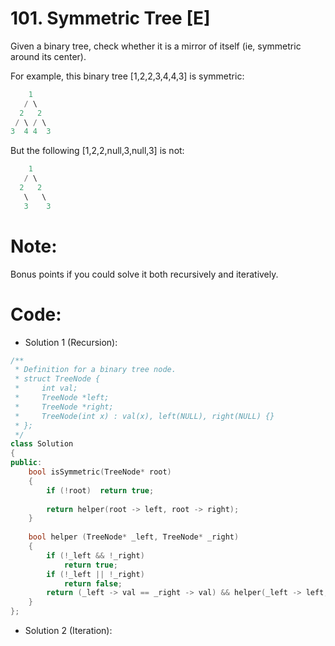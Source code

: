 # 101. Symmetric Tree [E]
Given a binary tree, check whether it is a mirror of itself (ie, symmetric around its center).

For example, this binary tree [1,2,2,3,4,4,3] is symmetric:
```c++
    1
   / \
  2   2
 / \ / \
3  4 4  3
```
But the following [1,2,2,null,3,null,3] is not:
```c++
    1
   / \
  2   2
   \   \
   3    3
```
# Note:
Bonus points if you could solve it both recursively and iteratively.

# Code:
- Solution 1 (Recursion):
```c++
/**
 * Definition for a binary tree node.
 * struct TreeNode {
 *     int val;
 *     TreeNode *left;
 *     TreeNode *right;
 *     TreeNode(int x) : val(x), left(NULL), right(NULL) {}
 * };
 */
class Solution 
{
public:
    bool isSymmetric(TreeNode* root) 
    {
        if (!root)  return true;
        
        return helper(root -> left, root -> right);
    }
    
    bool helper (TreeNode* _left, TreeNode* _right)
    {
        if (!_left && !_right)
            return true;
        if (!_left || !_right)
            return false;
        return (_left -> val == _right -> val) && helper(_left -> left, _right -> right) && helper(_left -> right, _right -> left);
    }
};
```
- Solution 2 (Iteration):
```c++

```
